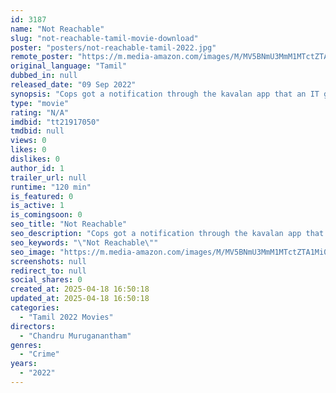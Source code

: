 ```yaml
---
id: 3187
name: "Not Reachable"
slug: "not-reachable-tamil-movie-download"
poster: "posters/not-reachable-tamil-2022.jpg"
remote_poster: "https://m.media-amazon.com/images/M/MV5BNmU3MmM1MTctZTA1Mi00ZmQ4LTg4OTEtYTYyZTUxODU0MzRlXkEyXkFqcGdeQXVyMTA4MzQ4NzMw._V1_SX300.jpg"
original_language: "Tamil"
dubbed_in: null
released_date: "09 Sep 2022"
synopsis: "Cops got a notification through the kavalan app that an IT girl was kidnapped. when the police arrived the spot the girl got murdered but cop was confused that the victim is not a kidnapped girl. Then where is the kidnapped girl?"
type: "movie"
rating: "N/A"
imdbid: "tt21917050"
tmdbid: null
views: 0
likes: 0
dislikes: 0
author_id: 1
trailer_url: null
runtime: "120 min"
is_featured: 0
is_active: 1
is_comingsoon: 0
seo_title: "Not Reachable"
seo_description: "Cops got a notification through the kavalan app that an IT girl was kidnapped. when the police arrived the spot the girl got murdered but cop was confused that the victim is not a kidnapped girl. Then where is the kidnapped girl?"
seo_keywords: "\"Not Reachable\""
seo_image: "https://m.media-amazon.com/images/M/MV5BNmU3MmM1MTctZTA1Mi00ZmQ4LTg4OTEtYTYyZTUxODU0MzRlXkEyXkFqcGdeQXVyMTA4MzQ4NzMw._V1_SX300.jpg"
screenshots: null
redirect_to: null
social_shares: 0
created_at: 2025-04-18 16:50:18
updated_at: 2025-04-18 16:50:18
categories:
  - "Tamil 2022 Movies"
directors:
  - "Chandru Muruganantham"
genres:
  - "Crime"
years:
  - "2022"
---
```

